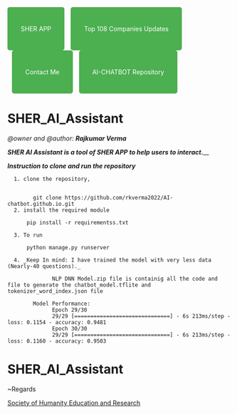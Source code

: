 <a href="https://play.google.com/store/apps/details?id=com.rkverma.sherapp" style="display: inline-block; padding: 40px 30px; background-color: #4CAF50; color: white; text-decoration: none; border-radius: 5px;">SHER APP</a>
<a href="https://top108.web.app/" style="display: inline-block; padding: 40px 30px; background-color: #4CAF50; color: white; text-decoration: none; margin-left: 10px; border-radius: 5px;">Top 108 Companies Updates</a>
<a href="https://www.linkedin.com/in/rajkumar-verma-353966222/" style="display: inline-block; padding: 40px 30px; background-color: #4CAF50; color: white; text-decoration: none; margin-left: 10px; border-radius: 5px;">Contact Me</a>
<a href="https://www.linkedin.com/in/rajkumar-verma-353966222/" style="display: inline-block; padding: 40px 30px; background-color: #4CAF50; color: white; text-decoration: none; margin-left: 10px; border-radius: 5px;">AI-CHATBOT Repository</a>




# SHER_AI_Assistant
_@owner and @author: **Rajkumar Verma**_

_**SHER AI Assistant is a tool of SHER APP to help users to interact.**___

_**Instruction to clone and run the repository**_

      1. clone the repository, 


            git clone https://github.com/rkverma2022/AI-chatbot.github.io.git 
      2. install the required module

          pip install -r requirementss.txt

      3. To run

          python manage.py runserver

      4. _Keep In mind: I have trained the model with very less data (Nearly-40 questions)._

                  NLP DNN Model.zip file is containig all the code and file to generate the chatbot_model.tflite and tokenizer_word_index.json file

            Model Performance:
                  Epoch 29/30
                  29/29 [==============================] - 6s 213ms/step - loss: 0.1154 - accuracy: 0.9481
                  Epoch 30/30
                  29/29 [==============================] - 6s 213ms/step - loss: 0.1160 - accuracy: 0.9503
                              


# SHER_AI_Assistant

~Regards

<a href = "https://www.linkedin.com/company/98176407/admin/analytics/followers/">
Society of Humanity Education and Research
</a>
